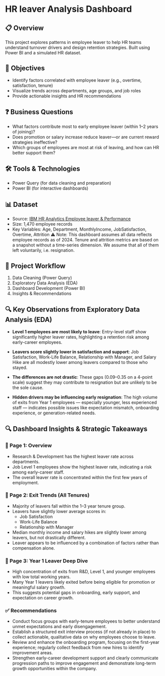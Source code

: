 # HR leaver Analysis Dashboard

## 📋 Overview
This project explores patterns in employee leaver to help HR teams understand turnover drivers and design retention strategies. Built using Power BI and a simulated HR dataset.

## 🎯 Objectives
- Identify factors correlated with employee leaver (e.g., overtime, satisfaction, tenure)
- Visualize trends across departments, age groups, and job roles
- Provide actionable insights and HR recommendations

## ❓ Business Questions
- What factors contribute most to early employee leaver (within 1–2 years of joining)?
- Does promotion or salary increase reduce leaver—or are current reward strategies ineffective?
- Which groups of employees are most at risk of leaving, and how can HR better support them?

## 🛠️ Tools & Technologies
- Power Query (for data cleaning and preparation)
- Power BI (for interactive dashboards)

## 📊 Dataset
- Source: [IBM HR Analytics Employee leaver & Performance](https://www.kaggle.com/datasets/pavansubhasht/ibm-hr-analytics-attrition-dataset)
- Size: 1,470 employee records
- Key Variables: Age, Department, MonthlyIncome, JobSatisfaction, Overtime, Attrition
⚠ Note: This dashboard assumes all data reflects employee records as of 2024. Tenure and attrition metrics are based on a snapshot without a time-series dimension. We assume that all of them left voluntarily, i.e. resignation.

## 🚀 Project Workflow
1. Data Cleaning (Power Query)
2. Exploratory Data Analysis (EDA)
3. Dashboard Development (Power BI)
4. Insights & Recommendations

## 🔍 Key Observations from Exploratory Data Analysis (EDA)

- **Level 1 employees are most likely to leave**: Entry-level staff show significantly higher leaver rates, highlighting a retention risk among early-career employees.

- **Leavers score slightly lower in satisfaction and support**: Job Satisfaction, Work-Life Balance, Relationship with Manager, and Salary Hike are all modestly lower among leavers compared to those who stayed.

- **The differences are not drastic**: These gaps (0.09–0.35 on a 4-point scale) suggest they may contribute to resignation but are unlikely to be the sole cause.

- **Hidden drivers may be influencing early resignation**: The high volume of exits from Year 1 employees — especially younger, less experienced staff — indicates possible issues like expectation mismatch, onboarding experience, or generation-related needs.

## 🔍 Dashboard Insights & Strategic Takeaways

### 📌 Page 1: Overview
- Research & Development has the highest leaver rate across departments.
- Job Level 1 employees show the highest leaver rate, indicating a risk among early-career staff.
- The overall leaver rate is concentrated within the first few years of employment.

### 📌 Page 2: Exit Trends (All Tenures)
- Majority of leavers fall within the 1–3 year tenure group.
- Leavers have slightly lower average scores in:
  - Job Satisfaction
  - Work-Life Balance
  - Relationship with Manager
- Median monthly income and salary hikes are slightly lower among leavers, but not drastically different.
- Leaver appears to be influenced by a combination of factors rather than compensation alone.

### 📌 Page 3: Year 1 Leaver Deep Dive
- High concentration of exits from R&D, Level 1, and younger employees with low total working years.
- Many Year 1 leavers likely exited before being eligible for promotion or meaningful salary growth.
- This suggests potential gaps in onboarding, early support, and expectation on career growth.

### ✅ Recommendations
- Conduct focus groups with early-tenure employees to better understand unmet expectations and early disengagement.
- Establish a structured exit interview process (if not already in place) to collect actionable, qualitative data on why employees choose to leave.
- Review and enhance the onboarding program, focusing on the first-year experience; regularly collect feedback from new hires to identify improvement areas.
- Strengthen early-career development support and clearly communicate progression paths to improve engagement and demonstrate long-term growth opportunities within the company.
